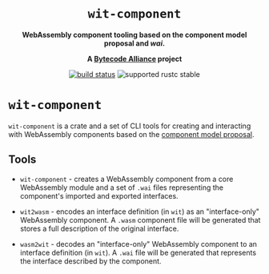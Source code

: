 <div align="center">
  <h1><code>wit-component</code></h1>

  <p>
    <strong>WebAssembly component tooling based on the component model proposal and <em>wai</em>.</strong>
  </p>

  <strong>A <a href="https://bytecodealliance.org/">Bytecode Alliance</a> project</strong>

  <p>
    <a href="https://github.com/wasmerio/wai/actions?query=workflow%3ACI"><img src="https://github.com/wasmerio/wai/workflows/CI/badge.svg" alt="build status" /></a>
    <img src="https://img.shields.io/badge/rustc-stable+-green.svg" alt="supported rustc stable" />
  </p>
</div>

# `wit-component`

`wit-component` is a crate and a set of CLI tools for creating and interacting with WebAssembly components based on the [component model proposal](https://github.com/WebAssembly/component-model/).

## Tools

* `wit-component` - creates a WebAssembly component from a core WebAssembly module and a set of
  `.wai` files representing the component's imported and exported interfaces.

* `wit2wasm` - encodes an interface definition (in `wit`) as an "interface-only" WebAssembly component.
  A `.wasm` component file will be generated that stores a full description of the original interface.

* `wasm2wit` - decodes an "interface-only" WebAssembly component to an interface definition (in `wit`).
  A `.wai` file will be generated that represents the interface described by the component.
